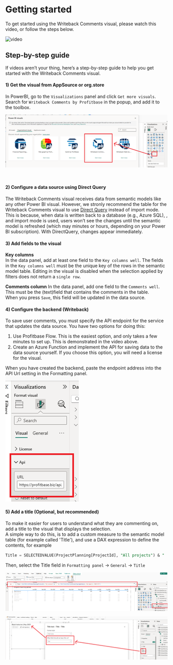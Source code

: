 # Getting started

To get started using the Writeback Comments visual, please watch this video, or follow the steps below.

![video](https://www.youtube.com/watch?v=PAAViWwxLdA)

## Step-by-step guide
If videos aren’t your thing, here’s a step-by-step guide to help you get started with the Writeback Comments visual.
<br/>

#### 1) Get the visual from AppSource or org.store
In PowerBI, go to the `Visualizations` panel and click `Get more visuals`.  
Search for `Writeback Comments by Profitbase` in the popup, and add it to the toolbox.

![img](/images/powerbi/writeback-comments/getting-started-import-visual.png)

<br/>

#### 2) Configure a data source using Direct Query
The Writeback Comments visual receives data from semantic models like any other Power BI visual. However, we stronly recommend the table for the Writeback Comments visual to use [Direct Query](https://learn.microsoft.com/en-us/power-bi/connect-data/service-dataset-modes-understand#directquery-mode) instead of import mode. This is because, when data is written back to a database (e.g., Azure SQL), , and import mode is used, users won’t see the changes until the semantic model is refreshed (which may minutes or hours, depending on your Power BI subscription). With DirectQuery, changes appear immediately.


#### 3) Add fields to the visual

**Key columns**  
In the data panel, add at least one field to the `Key columns well`. 
The fields in the `Key columns well` must be the unique key of the rows in the semantic model table. Editing in the visual is disabled when the selection applied by filters does not return a `single row`.  

**Comments column**
In the data panel, add one field to the `Comments well`.  
This must be the (text)field that contains the comments in the table.  
When you press `Save`, this field will be updated in the data source. 

#### 4) Configure the backend (Writeback)
To save user comments, you must specify the API endpoint for the service that updates the data source. You have two options for doing this:  
1) Use Profitbase Flow. This is the easiest option, and only takes a few minutes to set up. This is demonstrated in the video above.
2) Create an Azure Function and implement the API for saving data to the data source yourself. If you choose this option, you will need a license for the visual.

When you have created the backend, paste the endpoint address into the API Url setting in the Formatting panel.  
![img](/images/powerbi/writeback-comments/getting-started-define-api-url.png)

#### 5) Add a title (Optional, but recommended)
To make it easier for users to understand what they are commenting on, add a title to the visual that displays the selection.  
A simple way to do this, is to add a custom measure to the semantic model table (for example called 'Title'), and use a DAX expression to define the contents, for example

```sql
Title = SELECTEDVALUE(ProjectPlanning[ProjectId], "All projects") & " | " &  FORMAT(SELECTEDVALUE(ProjectPlanning[Period], "All dates"), "MMMM YYYY")
```

Then, select the Title field in `Formatting panel` -> `General` -> `Title`

![img](/images/powerbi/writeback-comments/getting-started-title-measure.png)

![img](/images/powerbi/writeback-comments/getting-started-select-title.png)

